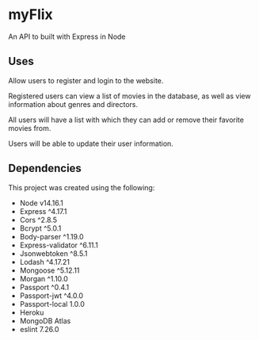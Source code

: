 # myFlix
An API to built with Express in Node

## Uses
Allow users to register and login to the website.

Registered users can view a list of movies in the database, as well as view information
about genres and directors.

All users will have a list with which they can add or remove their favorite movies from.

Users will be able to update their user information.

## Dependencies

This project was created using the following:
- Node v14.16.1
- Express ^4.17.1
- Cors ^2.8.5
- Bcrypt ^5.0.1
- Body-parser ^1.19.0
- Express-validator ^6.11.1
- Jsonwebtoken ^8.5.1
- Lodash ^4.17.21
- Mongoose ^5.12.11
- Morgan ^1.10.0
- Passport ^0.4.1
- Passport-jwt ^4.0.0
- Passport-local 1.0.0
- Heroku
- MongoDB Atlas
- eslint 7.26.0

